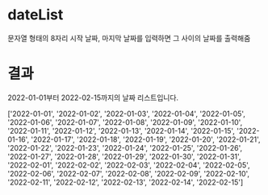 # dateList

문자열 형태의 8자리 시작 날짜, 마지막 날짜를 입력하면 그 사이의 날짜를 출력해줌

# 결과

2022-01-01부터 2022-02-15까지의 날짜 리스트입니다.

['2022-01-01', '2022-01-02', '2022-01-03', '2022-01-04', '2022-01-05', '2022-01-06', '2022-01-07', '2022-01-08', '2022-01-09', '2022-01-10', '2022-01-11', '2022-01-12', '2022-01-13', '2022-01-14', '2022-01-15', '2022-01-16', '2022-01-17', '2022-01-18', '2022-01-19', '2022-01-20', '2022-01-21', '2022-01-22', '2022-01-23', '2022-01-24', '2022-01-25', '2022-01-26', '2022-01-27', '2022-01-28', '2022-01-29', '2022-01-30', '2022-01-31', '2022-02-01', '2022-02-02', '2022-02-03', '2022-02-04', '2022-02-05', '2022-02-06', '2022-02-07', '2022-02-08', '2022-02-09', '2022-02-10', '2022-02-11', '2022-02-12', '2022-02-13', '2022-02-14', '2022-02-15']
